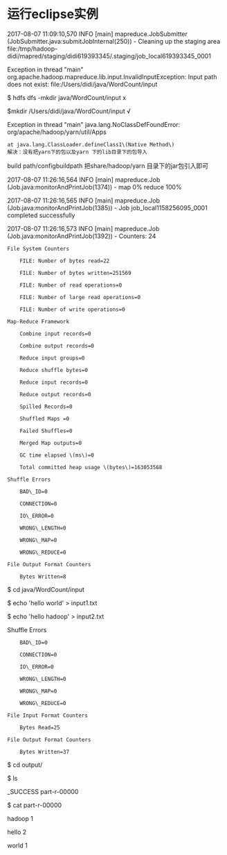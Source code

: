 # 运行eclipse实例

2017-08-07 11:09:10,570 INFO  \[main\] mapreduce.JobSubmitter \(JobSubmitter.java:submitJobInternal\(250\)\) - Cleaning up the staging area file:/tmp/hadoop-didi/mapred/staging/didi619393345/.staging/job\_local619393345\_0001

Exception in thread "main" org.apache.hadoop.mapreduce.lib.input.InvalidInputException: Input path does not exist: file:/Users/didi/java/WordCount/input

$     hdfs dfs -mkdir java/WordCount/input  x

$mkdir /Users/didi/java/WordCount/input √

Exception in thread "main" java.lang.NoClassDefFoundError: org/apache/hadoop/yarn/util/Apps

```
at java.lang.ClassLoader.defineClass1\(Native Method\)
解决：没有把yarn下的包以及yarn 下的lib目录下的包导入
```

build path/configbuildpath  把share/hadoop/yarn 目录下的jar包引入即可

2017-08-07 11:26:16,564 INFO  \[main\] mapreduce.Job \(Job.java:monitorAndPrintJob\(1374\)\) -  map 0% reduce 100%

2017-08-07 11:26:16,565 INFO  \[main\] mapreduce.Job \(Job.java:monitorAndPrintJob\(1385\)\) - Job job\_local1158256095\_0001 completed successfully

2017-08-07 11:26:16,573 INFO  \[main\] mapreduce.Job \(Job.java:monitorAndPrintJob\(1392\)\) - Counters: 24

```
File System Counters

    FILE: Number of bytes read=22

    FILE: Number of bytes written=251569

    FILE: Number of read operations=0

    FILE: Number of large read operations=0

    FILE: Number of write operations=0

Map-Reduce Framework

    Combine input records=0

    Combine output records=0

    Reduce input groups=0

    Reduce shuffle bytes=0

    Reduce input records=0

    Reduce output records=0

    Spilled Records=0

    Shuffled Maps =0

    Failed Shuffles=0

    Merged Map outputs=0

    GC time elapsed \(ms\)=0

    Total committed heap usage \(bytes\)=163053568

Shuffle Errors

    BAD\_ID=0

    CONNECTION=0

    IO\_ERROR=0

    WRONG\_LENGTH=0

    WRONG\_MAP=0

    WRONG\_REDUCE=0

File Output Format Counters 

    Bytes Written=8
```

$ cd java/WordCount/input

$ echo 'hello world' &gt; input1.txt

$ echo 'hello hadoop' &gt; input2.txt

Shuffle Errors

		BAD\_ID=0

		CONNECTION=0

		IO\_ERROR=0

		WRONG\_LENGTH=0

		WRONG\_MAP=0

		WRONG\_REDUCE=0

	File Input Format Counters 

		Bytes Read=25

	File Output Format Counters 

		Bytes Written=37

$ cd output/

$ ls

\_SUCCESS	part-r-00000

$ cat part-r-00000

hadoop	1

hello	2

world	1

